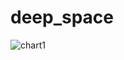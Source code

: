 # deep_space

![chart1](https://user-images.githubusercontent.com/87950695/128611661-09ab7eb5-1a22-4166-8c0a-255cd0cde7e0.png)

